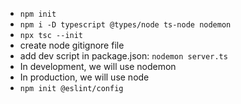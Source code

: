 - `npm init`
- `npm i -D typescript @types/node ts-node nodemon`
- `npx tsc --init`
- create node gitignore file
- add dev script in package.json: `nodemon server.ts`
- In development, we will use nodemon
- In production, we will use node
- `npm init @eslint/config`